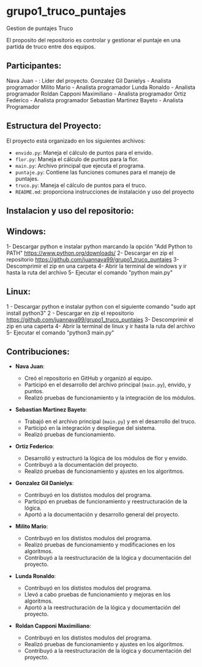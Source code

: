 # grupo1_truco_puntajes

Gestion de puntajes Truco

El proposito del repositorio es controlar y gestionar el puntaje en una partida de truco entre dos equipos.

## Participantes:
Nava Juan - : Líder del proyecto.
Gonzalez Gil Danielys - Analista programador
Milito Mario - Analista programador
Lunda Ronaldo - Analista programador 
Roldan Capponi Maximiliano - Analista programador 
Ortiz Federico - Analista programador 
Sebastian Martinez Bayeto - Analista Programador 

## Estructura del Proyecto:

El proyecto está organizado en los siguientes archivos:

- `envido.py`: Maneja el cálculo de puntos para el envido.
- `flor.py`: Maneja el cálculo de puntos para la flor.
- `main.py`: Archivo principal que ejecuta el programa.
- `puntaje.py`: Contiene las funciones comunes para el manejo de puntajes.
- `truco.py`: Maneja el cálculo de puntos para el truco.
- `README.md`: proporciona instrucciones de instalación y uso del proyecto

## Instalacion y uso del repositorio:

## Windows:

1- Descargar python e instalar python marcando la opción "Add Python to PATH" https://www.python.org/downloads/
2- Descargar en zip el repositorio https://github.com/juannava99/grupo1_truco_puntajes 
3- Descomprimir el zip en una carpeta
4- Abrir la terminal de windows y ir hasta la ruta del archivo
5- Ejecutar el comando "python main.py"

## Linux:

1 - Descargar python e instalar python con el siguiente comando "sudo apt install python3"
2 - Descargar en zip el repositorio https://github.com/juannava99/grupo1_truco_puntajes 
3- Descomprimir el zip en una caperta
4- Abrir la terminal de linux y ir hasta la ruta del archivo
5- Ejecutar el comando "python3 main.py"

## Contribuciones:

- **Nava Juan**:
  - Creó el repositorio en GitHub y organizó al equipo.
  - Participó en el desarrollo del archivo principal (`main.py`), envido, y puntos.
  - Realizó pruebas de funcionamiento y la integración de los módulos.

- **Sebastian Martinez Bayeto**:
  - Trabajó en el archivo principal (`main.py`) y en el desarrollo del truco.
  - Participó en la integración y despliegue del sistema.
  - Realizó pruebas de funcionamiento.

- **Ortiz Federico**:
  - Desarrolló y estructuró la lógica de los módulos de flor y envido.
  - Contribuyó a la documentación del proyecto.
  - Realizó pruebas de funcionamiento y ajustes en los algoritmos.

- **Gonzalez Gil Danielys**:
  - Contribuyó en los dististos modulos del programa.
  - Participó en pruebas de funcionamiento y reestructuración de la lógica.
  - Aportó a la documentación y desarrollo general del proyecto.

- **Milito Mario**:
  - Contribuyó en los dististos modulos del programa.
  - Realizó pruebas de funcionamiento y modificaciones en los algoritmos.
  - Contribuyó a la reestructuración de la lógica y documentación del proyecto.

- **Lunda Ronaldo**:
  - Contribuyó en los dististos modulos del programa.
  - Llevó a cabo pruebas de funcionamiento y mejoras en los algoritmos.
  - Aportó a la reestructuración de la lógica y documentación del proyecto.

- **Roldan Capponi Maximiliano**:
  - Contribuyó en los dististos modulos del programa.
  - Realizó pruebas de funcionamiento y ajustes en los algoritmos.
  - Contribuyó a la reestructuración de la lógica y documentación del proyecto.
